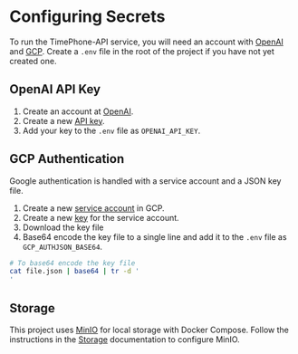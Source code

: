 # Configuring Secrets

To run the TimePhone-API service, you will need an account with [OpenAI](https://platform.openai.com/) and [GCP](https://cloud.google.com/).
Create a `.env` file in the root of the project if you have not yet created one.

## OpenAI API Key

1. Create an account at [OpenAI](https://platform.openai.com/).
2. Create a new [API key](https://platform.openai.com/account/api-keys).
3. Add your key to the `.env` file as `OPENAI_API_KEY`.

## GCP Authentication

Google authentication is handled with a service account and a JSON key file.

1. Create a new [service account](https://console.cloud.google.com/iam-admin/serviceaccounts) in GCP.
2. Create a new [key](https://console.cloud.google.com/apis/credentials/serviceaccountkey) for the service account.
3. Download the key file
4. Base64 encode the key file to a single line and add it to the `.env` file as `GCP_AUTHJSON_BASE64`.

```sh
# To base64 encode the key file
cat file.json | base64 | tr -d '                                                                                                                               INT х  11s  techsquid@myhomeserver 
'
```

## Storage

This project uses [MinIO](https://min.io/) for local storage with Docker Compose. Follow the instructions in the [Storage](docs/Storage.md) documentation to configure MinIO.